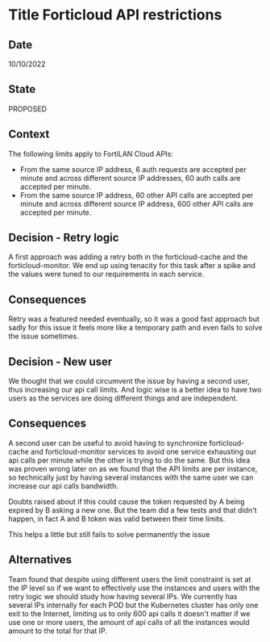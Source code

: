 # Title Forticloud API restrictions

## Date

10/10/2022

## State

PROPOSED

## Context

The following limits apply to FortiLAN Cloud APIs:

- From the same source IP address, 6 auth requests are accepted per minute and across different source IP addresses, 60 auth calls are accepted per minute. 
- From the same source IP address, 60 other API calls are accepted per minute and across different source IP address, 600 other API calls are accepted per minute.

## Decision - Retry logic

A first approach was adding a retry both in the forticloud-cache and the forticloud-monitor. We end up using 
tenacity for this task after a spike and the values were tuned to our requirements in each service.

## Consequences

Retry was a featured needed eventually, so it was a good fast approach but sadly for this issue it feels more like a 
temporary path and even fails to solve the issue sometimes.

## Decision - New user

We thought that we could circumvent the issue by having a second user, thus increasing our api call limits.
And logic wise is a better idea to have two users as the services are doing different things and are independent.

## Consequences

A second user can be useful to avoid having to synchronize forticloud-cache and forticloud-monitor services
to avoid one service exhausting our api calls per minute while the other is trying to do the same.
But this idea was proven wrong later on as we found that the API limits are per instance,
so technically just by having several instances with the same user we can increase our api calls bandwidth.

Doubts raised about if this could cause the token requested by A being expired by B asking a new one. But the team
did a few tests and that didn't happen, in fact A and B token was valid between their time limits.

This helps a little but still fails to solve permanently the issue

## Alternatives

Team found that despite using different users the limit constraint is set at the IP level
so if we want to effectively use the instances and users with the retry logic we should study
how having several IPs. We currently has several IPs internally for each POD but the Kubernetes cluster
has only one exit to the Internet, limiting us to only 600 api calls it doesn't matter if
we use one or more users, the amount of api calls of all the instances would amount to the total for 
that IP.